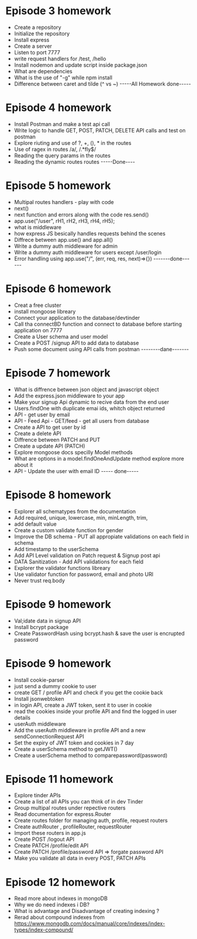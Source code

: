 # Episode 3 homework

- Create a repository
- Initialize the repository
- Install express
- Create a server
- Listen to port 7777
- write request handlers for /test, /hello
- Install nodemon and update script inside package.json
- What are dependencies
- What is the use of "-g" while npm install
- Difference between caret and tilde (^ vs ~)
  -----All Homework done-----

# Episode 4 homework

- Install Postman and make a test api call
- Write logic to handle GET, POST, PATCH, DELETE API calls and test on postman
- Explore riuting and use of ?, +, (), \* in the routes
- Use of ragex in routes /a/, /.\*fly$/
- Reading the query params in the routes
- Reading the dynamic routes routes
  -----Done----

# Episode 5 homework

- Multipal routes handlers - play with code
- next()
- next function and errors along with the code res.send()
- app.use("/user", rH1, rH2, rH3, rH4, rH5);
- what is middleware
- how express JS besically handles requests behind the scenes
- Diffrece between app.use() and app.all()
- Write a dummy auth middleware for admin
- Write a dummy auth middleware for users except /user/login
- Error handling using app.use("/", (err, req, res, next)=>{})
  -------done------

# Episode 6 homework

- Creat a free cluster
- install mongoose libreary
- Connect your application to the database/devtinder
- Call tha connectBD function and connect to database before starting application on 7777
- Create a User schema and user model
- Create a POST /signup API to add data to database
- Push some document using API calls from postman
  --------dane-------

# Episode 7 homework

- What is diffrence between json object and javascript object
- Add the express.json middleware to your app
- Make your signup Api dynamic to recive data from the end user
- Users.findOne with duplicate emai ids, whitch object returned
- API - get user by email
- API - Feed Api - GET/feed - get all users from database
- Create a API to get user by id
- Create a delete API
- Diffrence between PATCH and PUT
- Create a update API (PATCH)
- Explore mongoose docs specilly Model methods
- What are options in a model.findOneAndUpdate method explore more about it
- API - Update the user with email ID
  ----- done-----

# Episode 8 homework

- Explorer all schematypes from the documentation
- Add required, unique, lowercase, min, minLength, trim,
- add default value
- Create a custom validate function for gender
- Improve the DB schema - PUT all appropiate validations on each field in schema
- Add timestamp to the userSchema
- Add API Level validation on Patch request & Signup post api
- DATA Sanitization - Add API validations for each field
- Explorer the validator functions libreary
- Use validator function for password, email and photo URl
- Never trust req.body

# Episode 9 homework

- Val;idate data in signup API
- Install bcrypt package
- Create PasswordHash using bcrypt.hash & save the user is encrupted password

# Episode 9 homework

- Install cookie-parser
- just send a dummy cookie to user
- create GET / profile API and check if you get the cookie back
- Install jsonwebtoken
- in login API, create a JWT token, sent it to user in cookie
- read the cookies inside your profile API and find the logged in user details
- userAuth middleware
- Add the userAuth middleware in profile API and a new sendConnectionRequest API
- Set the expiry of JWT token and cookies in 7 day
- Create a userSchema method to getJWT()
- Create a userSchema method to comparepassword(password)

# Episode 11 homework

- Explore tinder APIs
- Create a list of all APIs you can think of in dev Tinder
- Group multipal routes under repective routers
- Read documentation for express.Router
- Create routes folder for managing auth, profile, request routers
- Create authRouter , profileRouter, requestRouter
- Import these routers in app.js
- Create POST /logout API
- Create PATCH /profile/edit API
- Create PATCH /profile/password API => forgate password API
- Make you validate all data in every POST, PATCH APIs

# Episode 12 homework

- Read more about indexes in mongoDB
- Why we do need indexes i DB?
- What is advantage and Disadvantage of creating indexing ?
- Rerad about compound indexes from https://www.mongodb.com/docs/manual/core/indexes/index-types/index-compound/